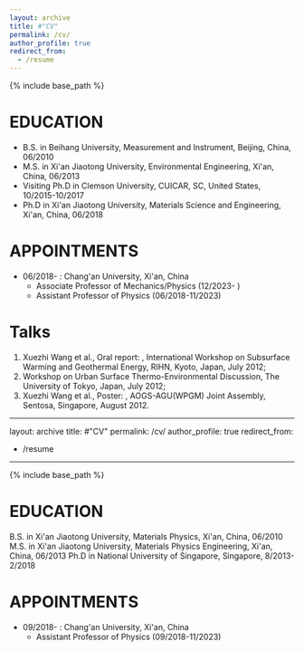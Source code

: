 ```yaml
---
layout: archive
title: #"CV"
permalink: /cv/
author_profile: true
redirect_from:
  - /resume
---
```


{% include base_path %}

EDUCATION
======
* B.S. in Beihang University, Measurement and Instrument, Beijing, China, 06/2010
* M.S. in Xi'an Jiaotong University, Environmental Engineering, Xi'an, China, 06/2013
* Visiting Ph.D in Clemson University, CUICAR, SC, United States, 10/2015-10/2017
* Ph.D in Xi'an Jiaotong University, Materials Science and Engineering, Xi'an, China, 06/2018 

APPOINTMENTS
======
* 06/2018- : Chang'an University, Xi'an, China
  * Associate Professor of Mechanics/Physics (12/2023- )
  * Assistant Professor of Physics (06/2018-11/2023)
  
Talks
======
1. Xuezhi Wang et al., Oral report: <Construction of the Urban Thermo-Environmental Monitoring System>, International Workshop on Subsurface Warming and Geothermal Energy, RIHN, Kyoto, Japan, July 2012;
2. Workshop on Urban Surface Thermo-Environmental Discussion, The University of Tokyo, Japan, July 2012;
3. Xuezhi Wang et al., Poster: <Construction of the Urban Thermo-Environmental Monitoring System>, AOGS-AGU(WPGM) Joint Assembly, Sentosa, Singapore, August 2012.
  
---
layout: archive
title: #"CV"
permalink: /cv/
author_profile: true
redirect_from:
  - /resume
---

{% include base_path %}

EDUCATION
======
B.S. in Xi'an Jiaotong University, Materials Physics, Xi'an, China, 06/2010
M.S. in Xi'an Jiaotong University, Materials Physics Engineering, Xi'an, China, 06/2013
Ph.D in National University of Singapore, Singapore, 8/2013-2/2018

APPOINTMENTS
======
* 09/2018- : Chang'an University, Xi'an, China
  * Assistant Professor of Physics (09/2018-11/2023)
